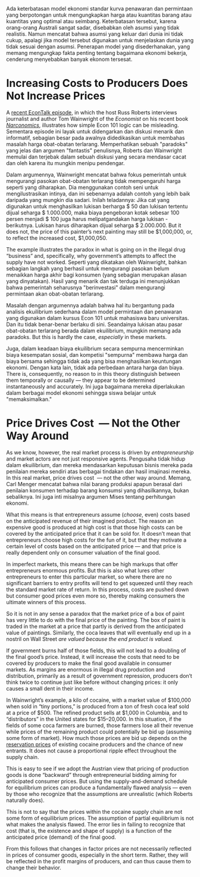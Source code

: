 Ada keterbatasan model ekonomi standar kurva penawaran dan permintaan yang berpotongan untuk mengungkapkan harga atau kuantitas barang atau kuantitas yang optimal atau seimbang. Keterbatasan tersebut, karena orang-orang Australi sangat sadar, disebabkan oleh asumsi yang tidak realistis. Namun mencatat bahwa asumsi yang keluar dari dunia ini tidak cukup, apalagi jika model tersebut digunakan untuk menjelaskan dunia yang tidak sesuai dengan asumsi. Penerapan model yang disederhanakan, yang memang mengungkap fakta penting tentang bagaimana ekonomi bekerja, cenderung menyebabkan banyak ekonom tersesat.

# Increasing Costs to Producers Does Not Increase Prices 

A [recent EconTalk episode](http://www.econtalk.org/archives/2017/02/tom*wainwright.html), in which the host Russ Roberts interviews journalist and author Tom Wainwright of the *Economist* on his recent book *[Narconomics](https://www.amazon.com/Narconomics-How-Run-Drug-Cartel/dp/1610395832/?tag=misesinsti-20)*, illustrates how simple Econ 101 logic can be misleading. Sementara episode ini layak untuk didengarkan dan diskusi menarik dan informatif, sebagian besar pada awalnya didedikasikan untuk membahas masalah harga obat-obatan terlarang. Memperhatikan sebuah "paradoks" yang jelas dan argumen "fantastis" penulisnya, Roberts dan Wainwright memulai dan terjebak dalam sebuah diskusi yang secara mendasar cacat dan oleh karena itu mungkin menipu pendengar.

Dalam argumennya, Wainwright mencatat bahwa fokus pemerintah untuk mengurangi pasokan obat-obatan terlarang tidak mempengaruhi harga seperti yang diharapkan. Dia menggunakan contoh seni untuk mengilustrasikan intinya, dan ini sebenarnya adalah contoh yang lebih baik daripada yang mungkin dia sadari. Inilah teladannya: Jika cat yang digunakan untuk menghasilkan lukisan berharga $ 50 dan lukisan tertentu dijual seharga $ 1.000.000, maka biaya pengeboran kotak sebesar 100 persen menjadi $ 100 juga harus melipatgandakan harga lukisan - berikutnya. Lukisan harus diharapkan dijual seharga $ 2.000.000. But it does not, the price of this painter’s next painting may still be $1,000,000, or, to reflect the increased cost, $1,000,050.

The example illustrates the paradox in what is going on in the illegal drug “business” and, specifically, why government’s attempts to affect the supply have not worked. Seperti yang dikatakan oleh Wainwright, bahkan sebagian langkah yang berhasil untuk mengurangi pasokan belum menaikkan harga akhir bagi konsumen (yang sebagian merupakan alasan yang dinyatakan). Hasil yang menarik dan tak terduga ini menunjukkan bahwa pemerintah seharusnya "berinvestasi" dalam mengurangi permintaan akan obat-obatan terlarang.

Masalah dengan argumennya adalah bahwa hal itu bergantung pada analisis ekuilibrium sederhana dalam model permintaan dan penawaran yang digunakan dalam kursus Econ 101 untuk mahasiswa baru universitas. Dan itu tidak benar-benar berlaku di sini. Seandainya lukisan atau pasar obat-obatan terlarang berada dalam ekuilibrium, mungkin memang ada paradoks. But this is hardly the case, *especially* in these markets.

Juga, dalam keadaan biaya ekuilibrium secara sempurna mencerminkan biaya kesempatan sosial, dan kompetisi "sempurna" membawa harga dan biaya bersama sehingga tidak ada yang bisa menghasilkan keuntungan ekonomi. Dengan kata lain, tidak ada perbedaan antara harga dan biaya. There is, consequently, no reason to in this theory distinguish between them temporally or causally — they appear to be determined instantaneously and accurately. Ini juga bagaimana mereka diperlakukan dalam berbagai model ekonomi sehingga siswa belajar untuk "memaksimalkan."

# Price Drives Cost  — Not the Other Way Around

As we know, however, the real market process is driven by *entrepreneurship* and market actors are not just responsive agents. Pengusaha tidak hidup dalam ekuilibrium, dan mereka mendasarkan keputusan bisnis mereka pada penilaian mereka sendiri atas berbagai tindakan dan hasil imajinasi mereka. In this real market, price drives cost  — not the other way around. Memang, Carl Menger mencatat bahwa nilai barang produksi apapun berasal dari penilaian konsumen terhadap barang konsumsi yang dihasilkannya, bukan sebaliknya. Ini juga inti misalnya argumen Mises tentang perhitungan ekonomi.

What this means is that entrepreneurs assume (*choose*, even) costs based on the anticipated revenue of their imagined product. The reason an expensive good is produced at high cost is that those high costs can be covered by the anticipated price that it can be sold for. It doesn’t mean that entrepreneurs choose high costs for the fun of it, but that they motivate a certain level of costs based on the anticipated price — and that price is really dependent only on consumer valuation of the final good.

In imperfect markets, this means there can be high markups that offer entrepreneurs enormous profits. But this is also what lures other entrepreneurs to enter this particular market, so where there are no significant barriers to entry profits will tend to get squeezed until they reach the standard market rate of return. In this process, costs are pushed down but consumer good prices even more so, thereby making consumers the ultimate winners of this process.

So it is not in any sense a paradox that the market price of a box of paint has very little to do with the final price of the painting. The box of paint is traded in the market at a price that partly is derived from the anticipated value of paintings. Similarly, the coca leaves that will eventually end up in a nostril on Wall Street *are valued because the end product is valued.*

If government burns half of those fields, this will not lead to a doubling of the final good’s price. Instead, it will increase the costs that need to be covered by producers to make the final good available in consumer markets. As margins are enormous in illegal drug production and distribution, primarily as a result of government repression, producers don’t think twice to continue just like before without changing prices: it only causes a small dent in their income.

In Wainwright’s example, a kilo of cocaine, with a market value of $100,000 when sold in “tiny portions,” is produced from a ton of fresh coca leaf sold at a price of $500. The refined product sells at $1,000 in Columbia, and to “distributors” in the United states for $15–20,000. In this situation, if the fields of some coca farmers are burned, those farmers lose all their revenue while prices of the remaining product could potentially be bid up (assuming some form of market). How much those prices are bid up depends on the [reservation prices](https://en.wikipedia.org/wiki/Reservation*price) of existing cocaine producers and the chance of new entrants. It does not cause a proportional ripple effect throughout the supply chain.

This is easy to see if we adopt the Austrian view that pricing of production goods is done “backward” through entrepreneurial bidding aiming for anticipated consumer prices. But using the supply-and-demand schedule for equilibrium prices can produce a fundamentally flawed analysis — even by those who recognize that the assumptions are unrealistic (which Roberts naturally does).

This is not to say that the prices within the cocaine supply chain are not some form of equilibrium prices. The assumption of partial equilibrium is not what makes the analysis flawed. The error lies in failing to recognize that cost (that is, the existence and shape of supply) is a function of the anticipated price (demand) of the final good.

From this follows that changes in factor prices are not necessarily reflected in prices of consumer goods, especially in the short term. Rather, they will be reflected in the profit margins of producers, and can thus cause them to change their behavior.